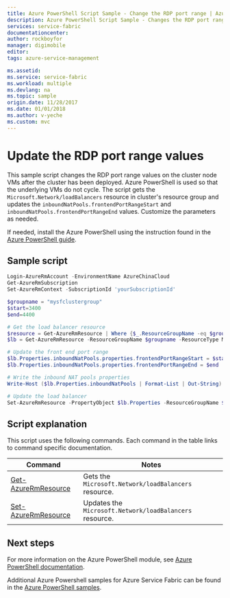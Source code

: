 ```yaml
---
title: Azure PowerShell Script Sample - Change the RDP port range | Azure
description: Azure PowerShell Script Sample - Changes the RDP port range of a deployed cluster.
services: service-fabric
documentationcenter: 
author: rockboyfor
manager: digimobile
editor: 
tags: azure-service-management

ms.assetid: 
ms.service: service-fabric
ms.workload: multiple
ms.devlang: na
ms.topic: sample
origin.date: 11/28/2017
ms.date: 01/01/2018
ms.author: v-yeche
ms.custom: mvc
---
```


# Update the RDP port range values

This sample script changes the RDP port range values on the cluster node VMs after the cluster has been deployed.  Azure PowerShell is used so that the underlying VMs do not cycle.  The script gets the `Microsoft.Network/loadBalancers` resource in cluster's resource group and updates the `inboundNatPools.frontendPortRangeStart` and `inboundNatPools.frontendPortRangeEnd` values. Customize the parameters as needed.

If needed, install the Azure PowerShell using the instruction found in the [Azure PowerShell guide](https://docs.microsoft.com/powershell/azure/overview). 

## Sample script

```powershell
﻿Login-AzureRmAccount -EnvironmentName AzureChinaCloud
Get-AzureRmSubscription
Set-AzureRmContext -SubscriptionId 'yourSubscriptionId'

$groupname = "mysfclustergroup"
$start=3400
$end=4400

# Get the load balancer resource
$resource = Get-AzureRmResource | Where {$_.ResourceGroupName -eq $groupname -and $_.ResourceType -eq "Microsoft.Network/loadBalancers"} 
$lb = Get-AzureRmResource -ResourceGroupName $groupname -ResourceType Microsoft.Network/loadBalancers -ResourceName $resource.Name

# Update the front end port range
$lb.Properties.inboundNatPools.properties.frontendPortRangeStart = $start
$lb.Properties.inboundNatPools.properties.frontendPortRangeEnd = $end

# Write the inbound NAT pools properties
Write-Host ($lb.Properties.inboundNatPools | Format-List | Out-String)

# Update the load balancer
Set-AzureRmResource -PropertyObject $lb.Properties -ResourceGroupName $groupname -ResourceType Microsoft.Network/loadBalancers -ResourceName $lbname  -Force

```

## Script explanation

This script uses the following commands. Each command in the table links to command specific documentation.

| Command | Notes |
|---|---|
| [Get-AzureRmResource](https://docs.microsoft.com/powershell/module/azurerm.resources/get-azurermresource) | Gets the `Microsoft.Network/loadBalancers` resource. |
|[Set-AzureRmResource](https://docs.microsoft.com/powershell/module/azurerm.resources/set-azurermresource)|Updates the `Microsoft.Network/loadBalancers` resource.|

## Next steps

For more information on the Azure PowerShell module, see [Azure PowerShell documentation](https://docs.microsoft.com/powershell/azure/overview).

Additional Azure Powershell samples for Azure Service Fabric can be found in the [Azure PowerShell samples](../service-fabric-powershell-samples.md).

<!-- Update_Description: new articles on changing service fabric rdp port range with powershell -->